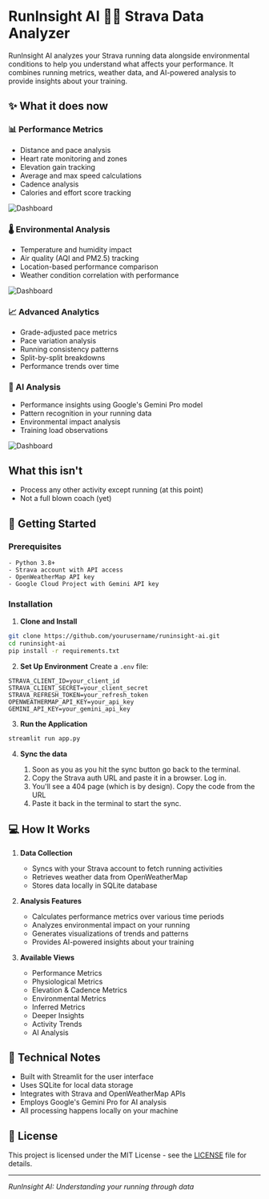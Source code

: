 # RunInsight AI 🏃‍♂️ Strava Data Analyzer

RunInsight AI analyzes your Strava running data alongside environmental conditions to help you understand what affects your performance. It combines running metrics, weather data, and AI-powered analysis to provide insights about your training.

## ✨ What it does now

### 📊 Performance Metrics
- Distance and pace analysis
- Heart rate monitoring and zones
- Elevation gain tracking
- Average and max speed calculations
- Cadence analysis
- Calories and effort score tracking

![Dashboard](https://preview.redd.it/built-something-to-analyse-strava-running-data-would-love-v0-6gee16wwoz9e1.png?width=1017&format=png&auto=webp&s=77f3cfa02bcf7d614218da86e01fa2a754867e99 "Preformance Analysis")


### 🌡️ Environmental Analysis
- Temperature and humidity impact
- Air quality (AQI and PM2.5) tracking
- Location-based performance comparison
- Weather condition correlation with performance

![Dashboard](https://preview.redd.it/built-something-to-analyse-strava-running-data-would-love-v0-5yw0zd4zoz9e1.png?width=1080&crop=smart&auto=webp&s=5d1fddbf28adfb27393c9cd9b918cb44f31e79d2 "Environmental Analysis")


### 📈 Advanced Analytics
- Grade-adjusted pace metrics
- Pace variation analysis
- Running consistency patterns
- Split-by-split breakdowns
- Performance trends over time

### 🤖 AI Analysis
- Performance insights using Google's Gemini Pro model
- Pattern recognition in your running data
- Environmental impact analysis
- Training load observations

![Dashboard](https://preview.redd.it/built-something-to-analyse-strava-running-data-would-love-v0-41fixi0voz9e1.png?width=1018&format=png&auto=webp&s=16f125029012a545e592c062911ecedccdb02b81 "AI Analysis")


## What this isn't
- Process any other activity except running (at this point)
- Not a full blown coach (yet)

## 🚀 Getting Started

### Prerequisites
```plaintext
- Python 3.8+
- Strava account with API access
- OpenWeatherMap API key
- Google Cloud Project with Gemini API key
```

### Installation

1. **Clone and Install**
```bash
git clone https://github.com/yourusername/runinsight-ai.git
cd runinsight-ai
pip install -r requirements.txt
```

2. **Set Up Environment**
Create a `.env` file:
```env
STRAVA_CLIENT_ID=your_client_id
STRAVA_CLIENT_SECRET=your_client_secret
STRAVA_REFRESH_TOKEN=your_refresh_token
OPENWEATHERMAP_API_KEY=your_api_key
GEMINI_API_KEY=your_gemini_api_key
```

3. **Run the Application**
```bash
streamlit run app.py
```

4. **Sync the data**

   1. Soon as you as you hit the sync button go back to the terminal.
   2. Copy the Strava auth URL and paste it in a browser. Log in.
   3. You'll see a 404 page (which is by design). Copy the code from the URL
   4. Paste it back in the terminal to start the sync.

## 💻 How It Works

1. **Data Collection**
   - Syncs with your Strava account to fetch running activities
   - Retrieves weather data from OpenWeatherMap
   - Stores data locally in SQLite database

2. **Analysis Features**
   - Calculates performance metrics over various time periods
   - Analyzes environmental impact on your running
   - Generates visualizations of trends and patterns
   - Provides AI-powered insights about your training

3. **Available Views**
   - Performance Metrics
   - Physiological Metrics
   - Elevation & Cadence Metrics
   - Environmental Metrics
   - Inferred Metrics
   - Deeper Insights
   - Activity Trends
   - AI Analysis

## 🔧 Technical Notes

- Built with Streamlit for the user interface
- Uses SQLite for local data storage
- Integrates with Strava and OpenWeatherMap APIs
- Employs Google's Gemini Pro for AI analysis
- All processing happens locally on your machine

## 📄 License

This project is licensed under the MIT License - see the [LICENSE](LICENSE) file for details.

---

*RunInsight AI: Understanding your running through data*
